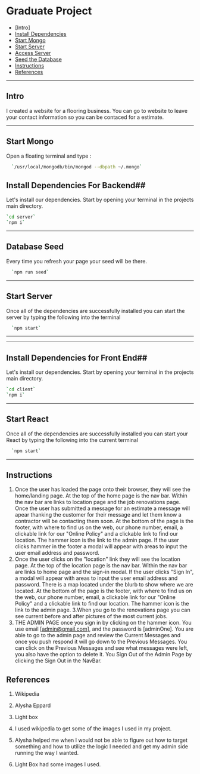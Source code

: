 # Graduate Project #

 - [Intro] 
 - [Install Dependencies](#How-to-install-dependencies)
 - [Start Mongo](Start-Mongo)
 - [Start Server](#Start-Server)
 - [Access Server](#How-to-access-the-server)
 - [Seed the Database](#How-to-connect-to-and-seed-the-database)
 - [Instructions](#Instructions-for-typical-user)
 - [References](#References)
---

## Intro ##
I created a website for a flooring business. You can go to website to leave your contact information so you can be contaced for a estimate.

---

## Start Mongo ##
Open a floating terminal and type :

```bash
  `/usr/local/mongodb/bin/mongod --dbpath ~/.mongo`
```

## Install Dependencies For Backend##
Let's install our dependencies. Start by opening your terminal in the projects main directory.

```bash
`cd server`
`npm i`
```
---
## Database Seed ##

Every time you refresh your page your seed will be there.

``` bash
  `npm run seed`
```
---

## Start Server ##
Once all of the dependencies are successfully installed you can start the server by typing the following into the terminal

```bash
  `npm start`
```
---
---
## Install Dependencies for Front End##
Let's install our dependencies. Start by opening your terminal in the projects main directory.
```bash
`cd client`
`npm i`
```
---
## Start React ##
Once all of the dependencies are successfully installed you can start your React by typing the following into the current terminal

```bash
  `npm start`
```
---
 

## Instructions ##
 
 1. Once the user has loaded the page onto their browser, they will see the home/landing page. At the top of the home page is the nav bar. Within the nav bar are links to location page and the job renovations page.  Once the user has submitted a message for an estimate  a message will apear thanking the customer for their message and let them know a contractor will be contacting them soon. At the bottom of the page is the footer, with where to find us on the web, our phone number, email, a clickable link for our "Online Policy" and a clickable link to find our location. The hammer icon is the link to the admin page. If the user clicks hammer in the footer a modal will appear with areas to input the user email address and password.
 2. Once the user clicks on the "location" link they will see the location page. At the top of the location page is the nav bar. Within the nav bar are links to home page and the sign-in modal. If the user clicks "Sign In", a modal will appear with areas to input the user email address and password. There is a map located under the blurb to show where we are located. At the bottom of the page is the footer, with where to find us on the web, our phone number, email, a clickable link for our "Online Policy" and a clickable link to find our location. The hammer icon is the link to the admin page.
 3.When you go to the renovations page you can see current before and after pictures of the most current jobs.
 4. THE ADMIN PAGE once you sign in by clicking on the hammer icon. You use email [admin@gmail.com], and the password is [adminOne]. You are able to go to the admin page and review the Current Messages and once you push respond it will go down to the Previous Messages. You can click on the Previous Messages and see what messages were left, you also have the option to delete it. You Sign Out of the Admin Page by clicking the Sign Out in the NavBar.


## References ##

1. Wikipedia
2. Alysha Eppard
3. Light box

1. I used wikipedia to get some of the images I used in my project.

2. Alysha helped me when I would not be able to figure out how to target something and how to utilize the logic I needed and get my admin side running the way I wanted.

3. Light Box had some images I used.


